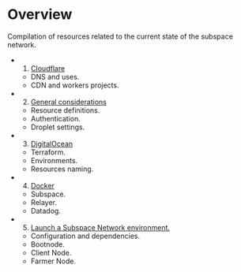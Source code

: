 # Overview

Compilation of resources related to the current state of the subspace network.

- 1. [Cloudflare](./1_Cloudflare/README.md)

  - DNS and uses.
  - CDN and workers projects.

- 2. [General considerations](./2_General/README.md)

  - Resource definitions.
  - Authentication.
  - Droplet settings.

- 3. [DigitalOcean](./3_DigitalOcean/README.md)

  - Terraform.
  - Environments.
  - Resources naming.

- 4. [Docker](./4_Docker/README.md)

  - Subspace.
  - Relayer.
  - Datadog.

- 5. [Launch a Subspace Network environment.](./5_SubspaceNetwork/README.md)
  - Configuration and dependencies.
  - Bootnode.
  - Client Node.
  - Farmer Node.
